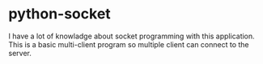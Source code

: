 # python-socket

I have a lot of knowladge about socket programming with this application. 
This is a basic multi-client program so multiple client can connect to the server.
